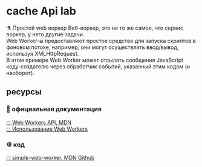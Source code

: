 # cache Api lab
⚗ Простой web воркер 
Веб-воркер, это не то же самое, что сервис воркер, у него другие задачи.  
Web Worker-ы предоставляют простое средство для запуска скриптов в фоновом потоке, например, они могут осуществлять ввод/вывод, используя XMLHttpRequest.  
В этом примере Web Worker может отсылать сообщения JavaScript коду-создателю через обработчик событий, указанный этим кодом (и наоборот). 

## ресурсы  
### 📘 официальная документация  
[◻ Web Workers API, MDN](https://developer.mozilla.org/ru/docs/Web/API/Web_Workers_API)  
[◻ Использование Web Workers](https://developer.mozilla.org/ru/docs/Web/API/Web_Workers_API/Using_web_workers) 


### ⚙ код  
[◻ simple-web-worker, MDN Github](https://github.com/mdn/simple-web-worker) 

